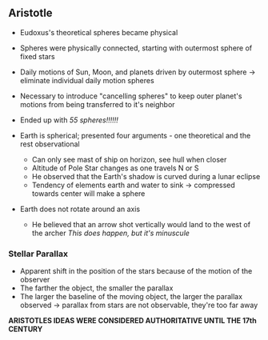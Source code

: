 ## Aristotle
- Eudoxus's theoretical spheres became physical
- Spheres were physically connected, starting with outermost sphere of fixed stars
- Daily motions of Sun, Moon, and planets driven by outermost sphere → eliminate individual daily motion spheres
- Necessary to introduce "cancelling spheres" to keep outer planet's motions from being transferred to it's neighbor
- Ended up with *55 spheres!!!!!!*

- Earth is spherical; presented four arguments - one theoretical and the rest observational
	- Can only see mast of ship on horizon, see hull when closer
	- Altitude of Pole Star changes as one travels N or S
	- He observed that the Earth's shadow is curved during a lunar eclipse
	- Tendency of elements earth and water to sink → compressed towards center will make a sphere

- Earth does not rotate around an axis
	- He believed that an arrow shot vertically would land to the west of the archer
		*This does happen, but it's minuscule*

### Stellar Parallax
- Apparent shift in the position of the stars because of the motion of the observer
- The farther the object, the smaller the parallax
- The larger the baseline of the moving object, the larger the parallax observed
	→ parallax from stars are not observable, they're too far away

**ARISTOTLES IDEAS WERE CONSIDERED AUTHORITATIVE UNTIL THE 17th CENTURY**

